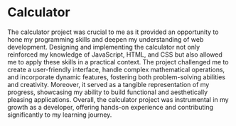 # Calculator
The calculator project was crucial to me as it provided an opportunity to hone my programming skills and deepen my understanding of web development. Designing and implementing the calculator not only reinforced my knowledge of JavaScript, HTML, and CSS but also allowed me to apply these skills in a practical context. The project challenged me to create a user-friendly interface, handle complex mathematical operations, and incorporate dynamic features, fostering both problem-solving abilities and creativity. Moreover, it served as a tangible representation of my progress, showcasing my ability to build functional and aesthetically pleasing applications. Overall, the calculator project was instrumental in my growth as a developer, offering hands-on experience and contributing significantly to my learning journey.